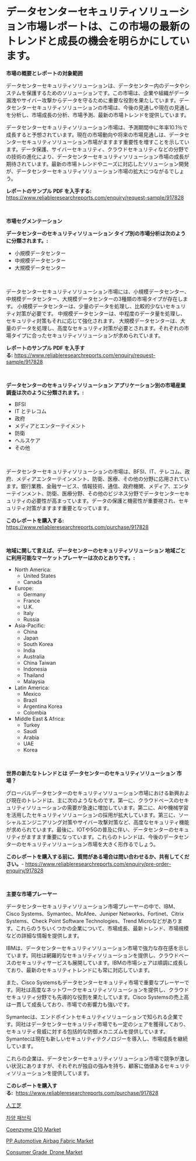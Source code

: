 <p><h1>データセンターセキュリティソリューション市場レポートは、この市場の最新のトレンドと成長の機会を明らかにしています。</h1></p><p><strong>市場の概要とレポートの対象範囲</strong></p>
<p><p>データセンターセキュリティソリューションは、データセンター内のデータやシステムを保護するためのソリューションです。この市場は、企業や組織がデータ漏洩やサイバー攻撃からデータを守るために重要な役割を果たしています。データセンターセキュリティソリューションの市場は、今後の見通しや現在の見通しを分析し、市場成長の分析、市場予測、最新の市場トレンドを提供しています。</p><p>データセンターセキュリティソリューション市場は、予測期間中に年率10.1％で成長すると予想されています。現在の市場動向や将来の市場見通しは、データセンターセキュリティソリューション市場がますます重要性を増すことを示しています。データ保護、サイバーセキュリティ、クラウドセキュリティなどの分野での技術の進化により、データセンターセキュリティソリューション市場の成長が期待されています。最新の市場トレンドやニーズに対応したソリューション開発が、データセンターセキュリティソリューション市場の拡大につながるでしょう。</p></p>
<p><strong>レポートのサンプル PDF を入手する:</strong> <a href="https://www.reliableresearchreports.com/enquiry/request-sample/917828">https://www.reliableresearchreports.com/enquiry/request-sample/917828</a></p>
<p>&nbsp;</p>
<p><strong>市場セグメンテーション</strong></p>
<p><strong>データセンターのセキュリティソリューション タイプ別の市場分析は次のように分類されます。:</strong></p>
<p><ul><li>小規模データセンター</li><li>中規模データセンター</li><li>大規模データセンター</li></ul></p>
<p>&nbsp;</p>
<p><p>データセンターセキュリティソリューション市場には、小規模データセンター、中規模データセンター、大規模データセンターの3種類の市場タイプが存在します。 小規模データセンターは、少量のデータを処理し、比較的少ないセキュリティ対策が必要です。 中規模データセンターは、中程度のデータ量を処理し、セキュリティ対策もそれに応じて強化されます。 大規模データセンターは、大量のデータを処理し、高度なセキュリティ対策が必要とされます。それぞれの市場タイプに合ったセキュリティソリューションが求められています。</p></p>
<p><strong>レポートのサンプル PDF を入手する:</strong>&nbsp;<a href="https://www.reliableresearchreports.com/enquiry/request-sample/917828">https://www.reliableresearchreports.com/enquiry/request-sample/917828</a></p>
<p>&nbsp;</p>
<p><strong> データセンターのセキュリティソリューション アプリケーション別の市場産業調査は次のように分類されます。:</strong></p>
<p><ul><li>BFSI</li><li>IT とテレコム</li><li>政府</li><li>メディアとエンターテイメント</li><li>防衛</li><li>ヘルスケア</li><li>その他</li></ul></p>
<p>&nbsp;</p>
<p><p>データセンターセキュリティソリューションの市場は、BFSI、IT、テレコム、政府、メディアエンターテインメント、防衛、医療、その他の分野に応用されています。銀行業務、金融サービス、情報技術、通信、政府機関、メディア、エンターテインメント、防衛、医療分野、その他のビジネス分野でデータセンターセキュリティの必要性が高まっています。データの保護と機密性が重要視され、セキュリティ対策がますます重要となっています。</p></p>
<p><strong>このレポートを購入する:</strong>&nbsp; <a href="https://www.reliableresearchreports.com/purchase/917828">https://www.reliableresearchreports.com/purchase/917828</a></p>
<p>&nbsp;</p>
<p><strong>地域に関して言えば、データセンターのセキュリティソリューション 地域ごとに利用可能なマーケットプレーヤーは次のとおりです。:</strong></p>
<p><ul>
    <li>
        North America:
        <ul>
            <li>United States</li>
            <li>Canada</li>
        </ul>
    </li>
    <li>
        Europe:
        <ul>
            <li>Germany</li>
            <li>France</li>
            <li>U.K.</li>
            <li>Italy</li>
            <li>Russia</li>
        </ul>
    </li>
    <li>
        Asia-Pacific:
        <ul>
            <li>China</li>
            <li>Japan</li>
            <li>South Korea</li>
            <li>India</li>
            <li>Australia</li>
            <li>China Taiwan</li>
            <li>Indonesia</li>
            <li>Thailand</li>
            <li>Malaysia</li>
        </ul>
    </li>
    <li>
        Latin America:
        <ul>
            <li>Mexico</li>
            <li>Brazil</li>
            <li>Argentina Korea</li>
            <li>Colombia</li>
        </ul>
    </li>
    <li>
        Middle East & Africa:
        <ul>
            <li>Turkey</li>
            <li>Saudi</li>
            <li>Arabia</li>
            <li>UAE</li>
            <li>Korea</li>
        </ul>
    </li>
    </ul></p>
<p>&nbsp;</p>
<p><strong>世界の新たなトレンドとは データセンターのセキュリティソリューション 市場？</strong></p>
<p><p>グローバルデータセンターのセキュリティソリューション市場における新興および現在のトレンドは、主に次のようなものです。第一に、クラウドベースのセキュリティソリューションの需要が急速に増加しています。第二に、AIや機械学習を活用したセキュリティソリューションの採用が拡大しています。第三に、ソーシャルエンジニアリング対策やサイバー攻撃対策など、高度なセキュリティ機能が求められています。最後に、IOTや5Gの普及に伴い、データセンターのセキュリティがますます重要になっています。これらのトレンドは、今後のデータセンターのセキュリティソリューション市場を大きく形作るでしょう。</p></p>
<p><strong>このレポートを購入する前に、質問がある場合は問い合わせるか、共有してください。</strong>- <a href="https://www.reliableresearchreports.com/enquiry/pre-order-enquiry/917828">https://www.reliableresearchreports.com/enquiry/pre-order-enquiry/917828</a></p>
<p>&nbsp;</p>
<p><strong>主要な市場プレーヤー</strong></p>
<p><p>データセンターセキュリティソリューション市場プレーヤーの中で、IBM、Cisco Systems、Symantec、McAfee、Juniper Networks、Fortinet、Citrix Systems、Check Point Software Technologies、Trend Microなどがあります。これらのうちいくつかの企業について、市場成長、最新トレンド、市場規模などの詳細な情報を提供します。</p><p>IBMは、データセンターセキュリティソリューション市場で強力な存在感を示しています。同社は網羅的なセキュリティソリューションを提供し、クラウドベースのセキュリティサービスも展開しています。IBMの市場シェアは順調に成長しており、最新のセキュリティトレンドにも常に対応しています。</p><p>また、Cisco Systemsもデータセンターセキュリティ市場で重要なプレーヤーです。同社は高度なネットワークセキュリティソリューションを提供し、クラウドセキュリティ分野でも先導的な役割を果たしています。Cisco Systemsの売上高は一貫して成長しており、市場での影響力も強いです。</p><p>Symantecは、エンドポイントセキュリティソリューションで知られる企業です。同社はデータセンターセキュリティ市場でも一定のシェアを獲得しており、セキュリティ脅威に対する包括的な防御メカニズムを提供しています。Symantecは現在も新しいセキュリティテクノロジーを導入し、市場成長を継続しています。</p><p>これらの企業は、データセンターセキュリティソリューション市場で競争が激しい状況にありますが、それぞれが独自の強みを持ち、顧客に価値あるセキュリティソリューションを提供しています。</p></p>
<p><strong>このレポートを購入する:</strong>&nbsp;&nbsp;<a href="https://www.reliableresearchreports.com/purchase/917828">https://www.reliableresearchreports.com/purchase/917828</a></p>
<p><p><a href="https://medium.com/@tilico28/%E4%BA%BA%E5%B7%A5%E8%8A%9D%E5%B8%82%E5%A0%B4-%E5%B8%82%E5%A0%B4cagr-%E5%B8%82%E5%A0%B4%E5%8B%95%E5%90%91-%E3%81%8A%E3%82%88%E3%81%B3%E6%88%90%E9%95%B7%E6%88%A6%E7%95%A5%E3%81%AB%E9%96%A2%E3%81%99%E3%82%8B%E6%B4%9E%E5%AF%9F-96422a28e76e">人工芝</a></p><p><a href="https://medium.com/@nenoworleyg3rknpg0vak2pcs/%EC%98%A4%EB%B2%84%EB%9E%A9-%EC%9B%90%EB%8B%A8-%EC%8B%9C%EC%9E%A5-%EB%B6%84%EC%84%9D-%EB%B0%8F-2024%EB%85%84%EB%B6%80%ED%84%B0-2031%EB%85%84%EA%B9%8C%EC%A7%80%EC%9D%98-%EA%B7%9C%EB%AA%A8-%EC%98%88%EC%B8%A1-69e32bc4e4da">차양 패브릭</a></p><p><a href="https://view.publitas.com/reportprime-1/coenzyme-q10-market-offers-provide-insightful-data-for-the-time-period-from-2024-to-2031-and-also-provide-analysis-based-on-application-type-and-region/">Coenzyme Q10 Market</a></p><p><a href="https://picayune-night-cbd.notion.site/Global-PP-Automotive-Airbag-Fabric-Market-by-Types-Applications-and-Major-Players-with-Regional-G-96d77275c2ad4797be6c0546615a1935">PP Automotive Airbag Fabric Market</a></p><p><a href="https://github.com/Sarissaschmalingtr6fz2739/Market-Research-Report-List-1/blob/main/consumer-grade-drone-market.md">Consumer Grade Drone Market</a></p></p>